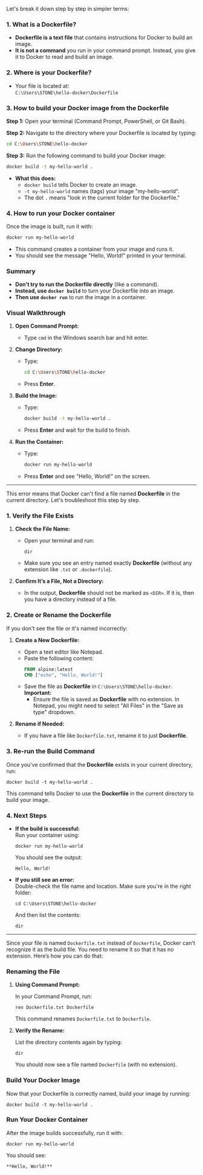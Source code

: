 Let's break it down step by step in simpler terms:

### 1. What is a Dockerfile?

- **Dockerfile is a text file** that contains instructions for Docker to build an image.
- **It is not a command** you run in your command prompt. Instead, you give it to Docker to read and build an image.

### 2. Where is your Dockerfile?

- Your file is located at:  
  `C:\Users\STONE\hello-docker\Dockerfile`

### 3. How to build your Docker image from the Dockerfile

**Step 1:** Open your terminal (Command Prompt, PowerShell, or Git Bash).

**Step 2:** Navigate to the directory where your Dockerfile is located by typing:
```bash
cd C:\Users\STONE\hello-docker
```

**Step 3:** Run the following command to build your Docker image:
```bash
docker build -t my-hello-world .
```
- **What this does:**  
  - `docker build` tells Docker to create an image.
  - `-t my-hello-world` names (tags) your image "my-hello-world".
  - The dot `.` means "look in the current folder for the Dockerfile."

### 4. How to run your Docker container

Once the image is built, run it with:
```bash
docker run my-hello-world
```
- This command creates a container from your image and runs it.
- You should see the message "Hello, World!" printed in your terminal.

### Summary

- **Don't try to run the Dockerfile directly** (like a command).  
- **Instead, use `docker build`** to turn your Dockerfile into an image.
- **Then use `docker run`** to run the image in a container.

### Visual Walkthrough

1. **Open Command Prompt:**
   - Type `cmd` in the Windows search bar and hit enter.

2. **Change Directory:**
   - Type:  
     ```bash
     cd C:\Users\STONE\hello-docker
     ```
   - Press **Enter**.

3. **Build the Image:**
   - Type:  
     ```bash
     docker build -t my-hello-world .
     ```
   - Press **Enter** and wait for the build to finish.

4. **Run the Container:**
   - Type:  
     ```bash
     docker run my-hello-world
     ```
   - Press **Enter** and see "Hello, World!" on the screen.

------------------------------

This error means that Docker can't find a file named **Dockerfile** in the current directory. Let's troubleshoot this step by step.

### 1. Verify the File Exists

1. **Check the File Name:**  
   - Open your terminal and run:
     ```batch
     dir
     ```
   - Make sure you see an entry named exactly **Dockerfile** (without any extension like `.txt` or `.dockerfile`).

2. **Confirm It’s a File, Not a Directory:**  
   - In the output, **Dockerfile** should not be marked as `<DIR>`. If it is, then you have a directory instead of a file.

### 2. Create or Rename the Dockerfile

If you don't see the file or it's named incorrectly:

1. **Create a New Dockerfile:**  
   - Open a text editor like Notepad.
   - Paste the following content:
     ```dockerfile
     FROM alpine:latest
     CMD ["echo", "Hello, World!"]
     ```
   - Save the file as **Dockerfile** in `C:\Users\STONE\hello-docker`.  
     **Important:**  
     - Ensure the file is saved as **Dockerfile** with no extension. In Notepad, you might need to select "All Files" in the "Save as type" dropdown.

2. **Rename if Needed:**  
   - If you have a file like `Dockerfile.txt`, rename it to just **Dockerfile**.

### 3. Re-run the Build Command

Once you've confirmed that the **Dockerfile** exists in your current directory, run:
```batch
docker build -t my-hello-world .
```
This command tells Docker to use the **Dockerfile** in the current directory to build your image.

### 4. Next Steps

- **If the build is successful:**  
  Run your container using:
  ```batch
  docker run my-hello-world
  ```
  You should see the output:
  ```
  Hello, World!
  ```

- **If you still see an error:**  
  Double-check the file name and location. Make sure you're in the right folder:
  ```batch
  cd C:\Users\STONE\hello-docker
  ```
  And then list the contents:
  ```batch
  dir
  ```

---------------------------

Since your file is named `Dockerfile.txt` instead of `Dockerfile`, Docker can't recognize it as the build file. You need to rename it so that it has no extension. Here’s how you can do that:

### Renaming the File

1. **Using Command Prompt:**

   In your Command Prompt, run:
   ```batch
   ren Dockerfile.txt Dockerfile
   ```
   This command renames `Dockerfile.txt` to `Dockerfile`.

2. **Verify the Rename:**

   List the directory contents again by typing:
   ```batch
   dir
   ```
   You should now see a file named `Dockerfile` (with no extension).

### Build Your Docker Image

Now that your Dockerfile is correctly named, build your image by running:
```batch
docker build -t my-hello-world .
```

### Run Your Docker Container

After the image builds successfully, run it with:
```batch
docker run my-hello-world
```

You should see:
```
**Hello, World!**
```
